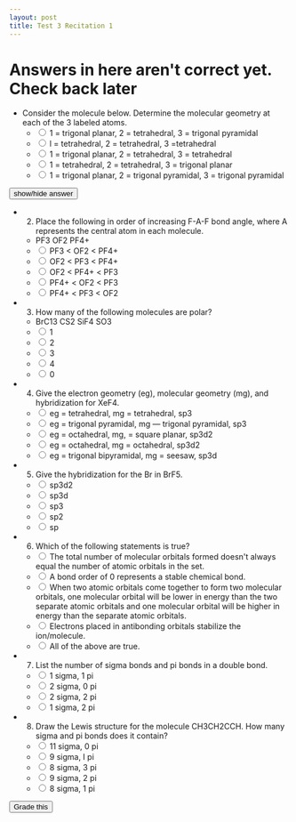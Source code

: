 ```yaml
---
layout: post
title: Test 3 Recitation 1
---
```


# Answers in here aren't correct yet. Check back later

+ Consider the molecule below. Determine the molecular geometry at each of the 3 labeled atoms.
  + <input name="1" type="radio" value="a"/> 1 = trigonal planar, 2 = tetrahedral, 3 = trigonal pyramidal
  + <input name="1" type="radio" value="b"/> l = tetrahedral, 2 = tetrahedral, 3 =tetrahedral
  + <input name="1" type="radio" value="c"/> 1 = trigonal planar, 2 = tetrahedral, 3 = tetrahedral
  + <input name="1" type="radio" value="d"/> 1 = tetrahedral, 2 = tetrahedral, 3 = trigonal planar
  + <input name="1" type="radio" value="e"/> 1 = trigonal planar, 2 = trigonal pyramidal, 3 = trigonal pyramidal

<span id="a1" style="display:none">The molar mass is in there to confuse you. You just do x*(6.022*10^23)=4.78*10^22</span>

<input type="button" onclick="$('#a1').toggle();" value="show/hide answer"/>

+ 2) Place the following in order of increasing F-A-F bond angle, where A represents the central atom in each molecule.
  + PF3 OF2 PF4+
  + <input name="2" type="radio" value="a"/> PF3 < OF2 < PF4+
  + <input name="2" type="radio" value="b"/> OF2 < PF3 < PF4+
  + <input name="2" type="radio" value="c"/> OF2 < PF4+ < PF3
  + <input name="2" type="radio" value="d"/> PF4+ < OF2 < PF3
  + <input name="2" type="radio" value="e"/> PF4+ < PF3 < OF2
+ 3) How many of the following molecules are polar?
  + BrC13 CS2 SiF4 SO3
  + <input name="3" type="radio" value="a"/> 1
  + <input name="3" type="radio" value="b"/> 2
  + <input name="3" type="radio" value="c"/> 3
  + <input name="3" type="radio" value="d"/> 4
  + <input name="3" type="radio" value="e"/> 0
+ 4) Give the electron geometry (eg), molecular geometry (mg), and hybridization for XeF4.
  + <input name="4" type="radio" value="a"/> eg = tetrahedral, mg = tetrahedral, sp3
  + <input name="4" type="radio" value="b"/> eg = trigonal pyramidal, mg — trigonal pyramidal, sp3
  + <input name="4" type="radio" value="c"/> eg = octahedral, mg, = square planar, sp3d2
  + <input name="4" type="radio" value="d"/> eg = octahedral, mg = octahedral, sp3d2
  + <input name="4" type="radio" value="e"/> eg = trigonal bipyramidal, mg = seesaw, sp3d
+ 5) Give the hybridization for the Br in BrF5.
  + <input name="5" type="radio" value="a"/> sp3d2
  + <input name="5" type="radio" value="b"/> sp3d
  + <input name="5" type="radio" value="c"/> sp3
  + <input name="5" type="radio" value="d"/> sp2
  + <input name="5" type="radio" value="e"/> sp
+ 6) Which of the following statements is true?
  + <input name="6" type="radio" value="a"/> The total number of molecular orbitals formed doesn't always equal the number of atomic orbitals in the set.
  + <input name="6" type="radio" value="b"/> A bond order of 0 represents a stable chemical bond.
  + <input name="6" type="radio" value="c"/> When two atomic orbitals come together to form two molecular orbitals, one molecular orbital will be lower in energy than the two separate atomic orbitals and one molecular orbital will be higher in energy than the separate atomic orbitals.
  + <input name="6" type="radio" value="d"/> Electrons placed in antibonding orbitals stabilize the ion/molecule.
  + <input name="6" type="radio" value="e"/> All of the above are true.
+ 7) List the number of sigma bonds and pi bonds in a double bond.
  + <input name="7" type="radio" value="a"/> 1 sigma, 1 pi
  + <input name="7" type="radio" value="b"/> 2 sigma, 0 pi
  + <input name="7" type="radio" value="c"/> 2 sigma, 2 pi
  + <input name="7" type="radio" value="d"/> 1 sigma, 2 pi
+ 8) Draw the Lewis structure for the molecule CH3CH2CCH. How many sigma and pi bonds does it contain?
  + <input name="8" type="radio" value="a"/> 11 sigma, 0 pi
  + <input name="8" type="radio" value="b"/> 9 sigma, I pi
  + <input name="8" type="radio" value="c"/> 8 sigma, 3 pi
  + <input name="8" type="radio" value="d"/> 9 sigma, 2 pi
  + <input name="8" type="radio" value="d"/> 8 sigma, 1 pi

<script>
var answers = ["d", "e", "b", "e", "a", "c", "c", "a", "d", "d", "a", "c"];
function getAnswer(number) {
  return $("input[name*="+number+"]:checked").val()
}
function validate() {
  var any = false;
  for (var i = 1; i < answers.length+1; i++) {
    var answer = getAnswer(i);
    if (!answer) {
      $("input[name*="+i+"]").parent().css("background-color","#F6F169");
      any = true;
    }
    else {
      $("input[name*="+i+"]").parent().css("background-color","");
    }
  }
  if (any) {
    toastr.error("You did not answer every question!");
  }
  return !any;
}
function grade() {
  if (!validate()) return;
  var correct = 0;
  for (var i = 1; i < answers.length+1; i++) {
    var answer = getAnswer(i);
    if (answers[i-1] == answer) {
      $("input[name*="+i+"]").parent().css("background-color","#A5FFB9");
      correct++;
    }
    else {
      $("input[name*="+i+"]").parent().css("background-color","#FFA5A5");
    }
  }
  toastr.success("Your grade is "+ ((correct/answers.length) * 100).toFixed(2) + " out of 100");
}
</script>

<input type="button" value="Grade this" onclick="grade()"/>
